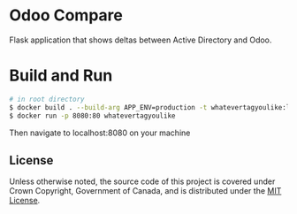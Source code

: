 # Odoo Compare 

Flask application that shows deltas between Active Directory and Odoo. 

# Build and Run 

```sh
# in root directory 
$ docker build . --build-arg APP_ENV=production -t whatevertagyoulike:latest
$ docker run -p 8080:80 whatevertagyoulike
```

Then navigate to localhost:8080 on your machine

## License

Unless otherwise noted, the source code of this project is covered under Crown Copyright, Government of Canada, and is distributed under the [MIT License](LICENSE).
